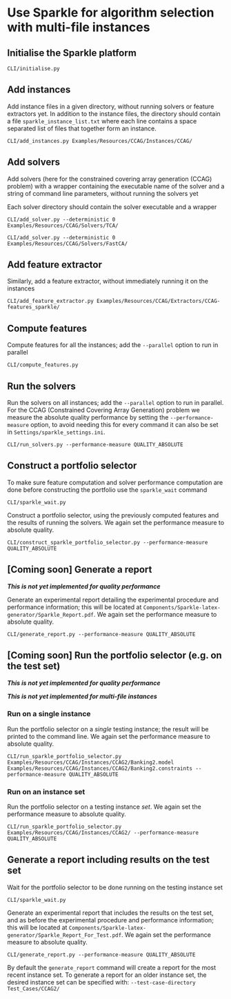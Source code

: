 # Use Sparkle for algorithm selection with multi-file instances

## Initialise the Sparkle platform

`CLI/initialise.py`

## Add instances

Add instance files in a given directory, without running solvers or feature extractors yet. In addition to the instance files, the directory should contain a file `sparkle_instance_list.txt` where each line contains a space separated list of files that together form an instance.

`CLI/add_instances.py Examples/Resources/CCAG/Instances/CCAG/`

## Add solvers

Add solvers (here for the constrained covering array generation (CCAG) problem) with a wrapper containing the executable name of the solver and a string of command line parameters, without running the solvers yet

Each solver directory should contain the solver executable and a wrapper

`CLI/add_solver.py --deterministic 0 Examples/Resources/CCAG/Solvers/TCA/`

`CLI/add_solver.py --deterministic 0 Examples/Resources/CCAG/Solvers/FastCA/`

## Add feature extractor

Similarly, add a feature extractor, without immediately running it on the instances

`CLI/add_feature_extractor.py Examples/Resources/CCAG/Extractors/CCAG-features_sparkle/`

## Compute features

Compute features for all the instances; add the `--parallel` option to run in parallel

`CLI/compute_features.py`

## Run the solvers

Run the solvers on all instances; add the `--parallel` option to run in parallel. For the CCAG (Constrained Covering Array Generation) problem we measure the absolute quality performance by setting the `--performance-measure` option, to avoid needing this for every command it can also be set in `Settings/sparkle_settings.ini`.

`CLI/run_solvers.py --performance-measure QUALITY_ABSOLUTE`

## Construct a portfolio selector

To make sure feature computation and solver performance computation are done before constructing the portfolio use the `sparkle_wait` command

`CLI/sparkle_wait.py`

Construct a portfolio selector, using the previously computed features and the results of running the solvers. We again set the performance measure to absolute quality.

`CLI/construct_sparkle_portfolio_selector.py --performance-measure QUALITY_ABSOLUTE`

## [Coming soon] Generate a report

***This is not yet implemented for quality performance***

Generate an experimental report detailing the experimental procedure and performance information; this will be located at `Components/Sparkle-latex-generator/Sparkle_Report.pdf`. We again set the performance measure to absolute quality.

`CLI/generate_report.py --performance-measure QUALITY_ABSOLUTE`

## [Coming soon] Run the portfolio selector (e.g. on the test set)

***This is not yet implemented for quality performance***

***This is not yet implemented for multi-file instances***

### Run on a single instance

Run the portfolio selector on a *single* testing instance; the result will be printed to the command line. We again set the performance measure to absolute quality.

`CLI/run_sparkle_portfolio_selector.py Examples/Resources/CCAG/Instances/CCAG2/Banking2.model Examples/Resources/CCAG/Instances/CCAG2/Banking2.constraints --performance-measure QUALITY_ABSOLUTE`

### Run on an instance set

Run the portfolio selector on a testing instance *set*. We again set the performance measure to absolute quality.

`CLI/run_sparkle_portfolio_selector.py Examples/Resources/CCAG/Instances/CCAG2/ --performance-measure QUALITY_ABSOLUTE`

## Generate a report including results on the test set

Wait for the portfolio selector to be done running on the testing instance set

`CLI/sparkle_wait.py`

Generate an experimental report that includes the results on the test set, and as before the experimental procedure and performance information; this will be located at `Components/Sparkle-latex-generator/Sparkle_Report_For_Test.pdf`. We again set the performance measure to absolute quality.

`CLI/generate_report.py --performance-measure QUALITY_ABSOLUTE`

By default the `generate_report` command will create a report for the most recent instance set. To generate a report for an older instance set, the desired instance set can be specified with: `--test-case-directory Test_Cases/CCAG2/`

